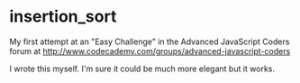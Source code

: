 insertion_sort
==============

My first attempt at an "Easy Challenge" in the Advanced JavaScript Coders forum at http://www.codecademy.com/groups/advanced-javascript-coders

I wrote this myself. I'm sure it could be much more elegant but it works.
